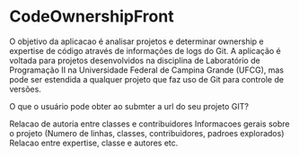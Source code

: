 # CodeOwnershipFront

O objetivo da aplicacao é analisar projetos e determinar ownership e expertise de código através de informações de logs do Git. A aplicação é voltada para projetos desenvolvidos na disciplina de Laboratório de Programação II na Universidade Federal de Campina Grande (UFCG), mas pode ser estendida a qualquer projeto que faz uso de Git para controle de versões.

O que o usuário pode obter ao submter a url do seu projeto GIT?

Relacao de autoria entre classes e contribuidores
Informacoes gerais sobre o projeto (Numero de linhas, classes, contribuidores, padroes explorados)
Relacao entre expertise, classe e autores etc.
